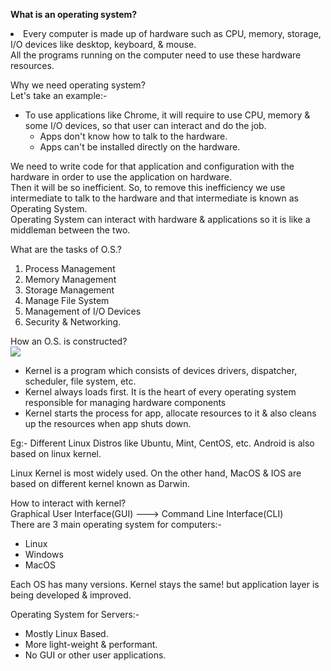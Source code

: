 <p><strong>What is an operating system?</strong> <br>
<li>Every computer is made up of hardware such as CPU, memory, storage, I/O devices like desktop, keyboard, & mouse.<br>
    All the programs running on the computer need to use these hardware resources.
</li>
</p>

<p>Why we need operating system? <br>
Let's take an example:- <br>
    <ul>
        <li>To use applications like Chrome, it will require to use CPU, memory & some I/O devices, so that user can interact and do the job.
            <ul>
                <li>Apps don't know how to talk to the hardware.</li>
                <li>Apps can't be installed directly on the hardware.</li>
            </ul>    
        </li>
    </ul>
</p>

<p>We need to write code for that application and configuration with the hardware in order to use the application on hardware. <br> Then it will be so inefficient. So, to remove this inefficiency we use intermediate to talk to the hardware and that intermediate is known as Operating System. <br>
Operating System can interact with hardware & applications so it is like a middleman between the two. </p>

<p>What are the tasks of O.S.? <br>
    <ol>
        <li>Process Management</li>
        <li>Memory Management</li>
        <li>Storage Management</li>
        <li>Manage File System</li>
        <li>Management of I/O Devices</li>
        <li>Security & Networking.</li>
    </ol>
</p>

<p>How an O.S. is constructed? <br>
<img src="https://upload.wikimedia.org/wikipedia/commons/thumb/8/8f/Kernel_Layout.svg/220px-Kernel_Layout.svg.png">
<ul>
    <li>Kernel is a program which consists of devices drivers, dispatcher, scheduler, file system, etc.</li>
    <li>Kernel always loads first. It is the heart of every operating system responsible for managing hardware components</li>
    <li>Kernel starts the process for app, allocate resources to it & also cleans up the resources when app shuts down.</li>
</ul>
<p>Eg:- Different Linux Distros like Ubuntu, Mint, CentOS, etc. Android is also based on linux kernel.</p>
</p>

<p>Linux Kernel is most widely used. On the other hand, MacOS & IOS are based on different kernel known as Darwin.</p>

<p>How to interact with kernel? <br>
Graphical User Interface(GUI) ---> Command Line Interface(CLI) <br>
There are 3 main operating system for computers:- 
<ul>
    <li>Linux</li>
    <li>Windows</li>
    <li>MacOS</li>
</ul>
Each OS has many versions. Kernel stays the same! but application layer is being developed & improved. <br>
</p>

<p>Operating System for Servers:- <br>
<ul>
    <li>Mostly Linux Based.</li>
    <li>More light-weight & performant.</li>
    <li>No GUI or other user applications.</li>
</ul>
</p>


 
